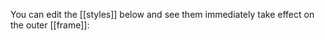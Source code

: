 You can edit the [[styles]] below and see them immediately take effect on the outer [[frame]]:

<style-demo>
